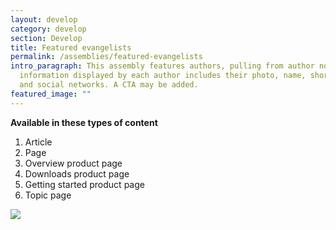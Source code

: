 ```yaml
---
layout: develop
category: develop
section: Develop
title: Featured evangelists
permalink: /assemblies/featured-evangelists
intro_paragraph: This assembly features authors, pulling from author nodes. The
  information displayed by each author includes their photo, name, short bio,
  and social networks. A CTA may be added.
featured_image: ""
---
```

**Available in these types of content**

1. Article
2. Page
3. Overview product page
4. Downloads product page
5. Getting started product page
6. Topic page

![](/design-manual/assets/uploads/featured-evangelists-example.png)